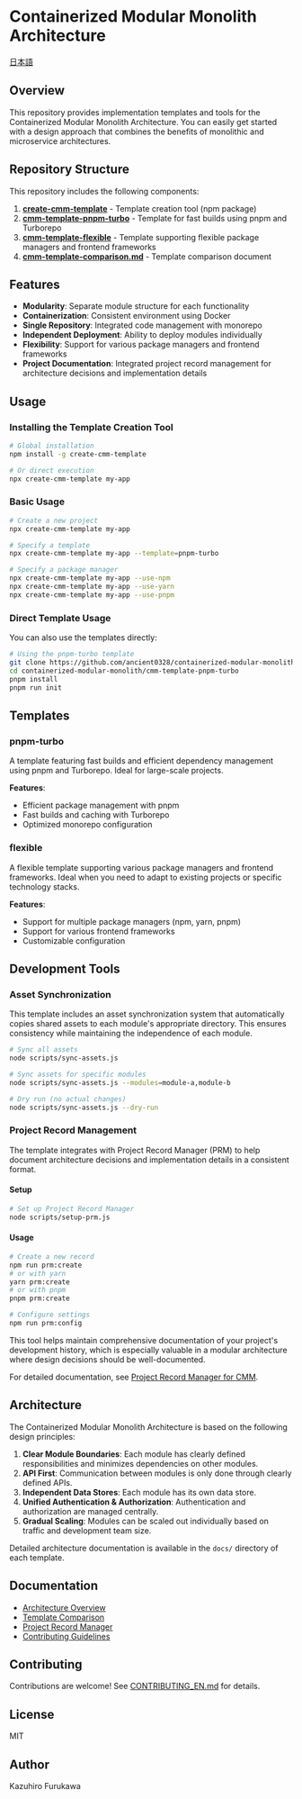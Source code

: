 # Containerized Modular Monolith Architecture

[日本語](./README_ja.md)

## Overview

This repository provides implementation templates and tools for the Containerized Modular Monolith Architecture. You can easily get started with a design approach that combines the benefits of monolithic and microservice architectures.

## Repository Structure

This repository includes the following components:

1. **[create-cmm-template](./create-cmm-template/)** - Template creation tool (npm package)
2. **[cmm-template-pnpm-turbo](./cmm-template-pnpm-turbo/)** - Template for fast builds using pnpm and Turborepo
3. **[cmm-template-flexible](./cmm-template-flexible/)** - Template supporting flexible package managers and frontend frameworks
4. **[cmm-template-comparison.md](./cmm-template-comparison.md)** - Template comparison document

## Features

- **Modularity**: Separate module structure for each functionality
- **Containerization**: Consistent environment using Docker
- **Single Repository**: Integrated code management with monorepo
- **Independent Deployment**: Ability to deploy modules individually
- **Flexibility**: Support for various package managers and frontend frameworks
- **Project Documentation**: Integrated project record management for architecture decisions and implementation details

## Usage

### Installing the Template Creation Tool

```bash
# Global installation
npm install -g create-cmm-template

# Or direct execution
npx create-cmm-template my-app
```

### Basic Usage

```bash
# Create a new project
npx create-cmm-template my-app

# Specify a template
npx create-cmm-template my-app --template=pnpm-turbo

# Specify a package manager
npx create-cmm-template my-app --use-npm
npx create-cmm-template my-app --use-yarn
npx create-cmm-template my-app --use-pnpm
```

### Direct Template Usage

You can also use the templates directly:

```bash
# Using the pnpm-turbo template
git clone https://github.com/ancient0328/containerized-modular-monolith.git
cd containerized-modular-monolith/cmm-template-pnpm-turbo
pnpm install
pnpm run init
```

## Templates

### pnpm-turbo

A template featuring fast builds and efficient dependency management using pnpm and Turborepo. Ideal for large-scale projects.

**Features**:
- Efficient package management with pnpm
- Fast builds and caching with Turborepo
- Optimized monorepo configuration

### flexible

A flexible template supporting various package managers and frontend frameworks. Ideal when you need to adapt to existing projects or specific technology stacks.

**Features**:
- Support for multiple package managers (npm, yarn, pnpm)
- Support for various frontend frameworks
- Customizable configuration

## Development Tools

### Asset Synchronization

This template includes an asset synchronization system that automatically copies shared assets to each module's appropriate directory. This ensures consistency while maintaining the independence of each module.

```bash
# Sync all assets
node scripts/sync-assets.js

# Sync assets for specific modules
node scripts/sync-assets.js --modules=module-a,module-b

# Dry run (no actual changes)
node scripts/sync-assets.js --dry-run
```

### Project Record Management

The template integrates with Project Record Manager (PRM) to help document architecture decisions and implementation details in a consistent format.

#### Setup

```bash
# Set up Project Record Manager
node scripts/setup-prm.js
```

#### Usage

```bash
# Create a new record
npm run prm:create
# or with yarn
yarn prm:create
# or with pnpm
pnpm prm:create

# Configure settings
npm run prm:config
```

This tool helps maintain comprehensive documentation of your project's development history, which is especially valuable in a modular architecture where design decisions should be well-documented.

For detailed documentation, see [Project Record Manager for CMM](./documents/tools/project-record-manager_en.md).

## Architecture

The Containerized Modular Monolith Architecture is based on the following design principles:

1. **Clear Module Boundaries**: Each module has clearly defined responsibilities and minimizes dependencies on other modules.
2. **API First**: Communication between modules is only done through clearly defined APIs.
3. **Independent Data Stores**: Each module has its own data store.
4. **Unified Authentication & Authorization**: Authentication and authorization are managed centrally.
5. **Gradual Scaling**: Modules can be scaled out individually based on traffic and development team size.

Detailed architecture documentation is available in the `docs/` directory of each template.

## Documentation

- [Architecture Overview](./documents/architecture/overview.md)
- [Template Comparison](./documents/architecture/cmm-template-comparison_en.md)
- [Project Record Manager](./documents/tools/project-record-manager_en.md)
- [Contributing Guidelines](./CONTRIBUTING.md)

## Contributing

Contributions are welcome! See [CONTRIBUTING_EN.md](./create-cmm-template/CONTRIBUTING_EN.md) for details.

## License

MIT

## Author

Kazuhiro Furukawa
